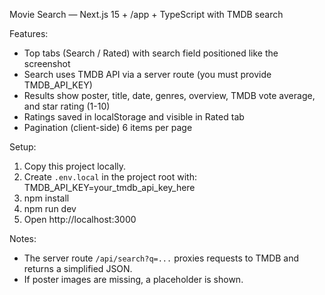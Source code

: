 Movie Search — Next.js 15 + /app + TypeScript with TMDB search

Features:
- Top tabs (Search / Rated) with search field positioned like the screenshot
- Search uses TMDB API via a server route (you must provide TMDB_API_KEY)
- Results show poster, title, date, genres, overview, TMDB vote average, and star rating (1-10)
- Ratings saved in localStorage and visible in Rated tab
- Pagination (client-side) 6 items per page

Setup:
1. Copy this project locally.
2. Create `.env.local` in the project root with:
   TMDB_API_KEY=your_tmdb_api_key_here
3. npm install
4. npm run dev
5. Open http://localhost:3000

Notes:
- The server route `/api/search?q=...` proxies requests to TMDB and returns a simplified JSON.
- If poster images are missing, a placeholder is shown.
